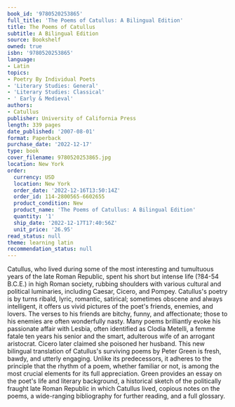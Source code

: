 ```yaml
---
book_id: '9780520253865'
full_title: 'The Poems of Catullus: A Bilingual Edition'
title: The Poems of Catullus
subtitle: A Bilingual Edition
source: Bookshelf
owned: true
isbn: '9780520253865'
language:
- Latin
topics:
- Poetry By Individual Poets
- 'Literary Studies: General'
- 'Literary Studies: Classical'
- ' Early & Medieval'
authors:
- Catullus
publisher: University of California Press
length: 339 pages
date_published: '2007-08-01'
format: Paperback
purchase_date: '2022-12-17'
type: book
cover_filename: 9780520253865.jpg
location: New York
order:
  currency: USD
  location: New York
  order_date: '2022-12-16T13:50:14Z'
  order_id: 114-2800565-6602655
  product_condition: New
  product_name: 'The Poems of Catullus: A Bilingual Edition'
  quantity: '1'
  ship_date: '2022-12-17T17:40:56Z'
  unit_price: '26.95'
read_status: null
theme: learning latin
recommendation_status: null
---
```

Catullus, who lived during some of the most interesting and tumultuous years of the late Roman Republic, spent his short but intense life (?84-54 B.C.E.) in high Roman society, rubbing shoulders with various cultural and political luminaries, including Caesar, Cicero, and Pompey. Catullus's poetry is by turns ribald, lyric, romantic, satirical; sometimes obscene and always intelligent, it offers us vivid pictures of the poet's friends, enemies, and lovers. The verses to his friends are bitchy, funny, and affectionate; those to his enemies are often wonderfully nasty. Many poems brilliantly evoke his passionate affair with Lesbia, often identified as Clodia Metelli, a femme fatale ten years his senior and the smart, adulterous wife of an arrogant aristocrat. Cicero later claimed she poisoned her husband.
This new bilingual translation of Catullus's surviving poems by Peter Green is fresh, bawdy, and utterly engaging. Unlike its predecessors, it adheres to the principle that the rhythm of a poem, whether familiar or not, is among the most crucial elements for its full appreciation. Green provides an essay on the poet's life and literary background, a historical sketch of the politically fraught late Roman Republic in which Catullus lived, copious notes on the poems, a wide-ranging bibliography for further reading, and a full glossary.


